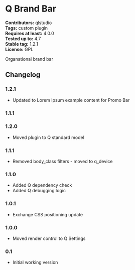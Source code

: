# Q Brand Bar 
**Contributors:** qlstudio  
**Tags:** custom plugin  
**Requires at least:** 4.0.0  
**Tested up to:** 4.7  
**Stable tag:** 1.2.1  
**License:** GPL  

Organational brand bar

## Changelog 

### 1.2.1 ###

* Updated to Lorem Ipsum example content for Promo Bar

### 1.1.1 ###

### 1.2.0 ###

* Moved plugin to Q standard model

### 1.1.1 ###

* Removed body_class filters - moved to q_device

### 1.1.0 ###

* Added Q dependency check
* Added Q debugging logic

### 1.0.1 ###

* Exchange CSS positioning update

### 1.0.0 ###

* Moved render control to Q Settings

### 0.1 ###

* Initial working version
